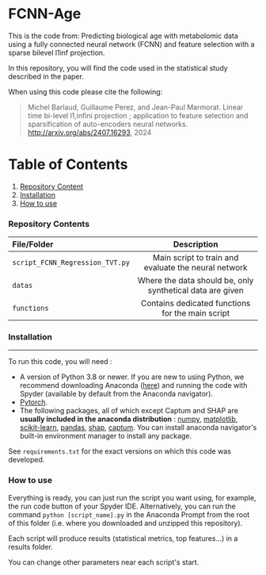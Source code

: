 # FCNN-Age
This is the code from: Predicting biological age with metabolomic data using a fully connected neural network (FCNN) and feature selection with a sparse bilevel l1inf projection. 

In this repository, you will find the code used in the statistical study described in the paper.

When using this code please cite the following: 

> Michel Barlaud, Guillaume Perez, and Jean-Paul Marmorat.
Linear time bi-level l1,infini projection ; application to feature selection and
sparsification of auto-encoders neural networks.
http://arxiv.org/abs/2407.16293, 2024

# Table of Contents
1. [Repository Content](#Repository-content)
2. [Installation](#Installation)
3. [How to use](#How-to-use)


### **Repository Contents**
|File/Folder | Description |
|:---|:---:|
|`script_FCNN_Regression_TVT.py`|Main script to train and evaluate the neural network|
|`datas`|Where the data should be, only synthetical data are given|
|`functions`|Contains dedicated functions for the main script|
    
### **Installation** 
---

To run this code, you will need :
- A version of Python 3.8 or newer. If you are new to using Python, we recommend downloading Anaconda ([here](https://www.anaconda.com/products/individual)) and running the code with Spyder (available by default from the Anaconda navigator).
- [Pytorch](https://pytorch.org/get-started/locally/).
- The following packages, all of which except Captum and SHAP are **usually included in the anaconda distribution** : [numpy](https://numpy.org/install/), [matplotlib](https://matplotlib.org/stable/users/installing/index.html), [scikit-learn](https://scikit-learn.org/stable/install.html), [pandas](https://pandas.pydata.org/getting_started.html), [shap](https://pypi.org/project/shap/), [captum](https://captum.ai/#quickstart). You can install anaconda navigator's built-in environment manager to install any package.

See `requirements.txt` for the exact versions on which this code was developed.

### **How to use**

Everything is ready, you can just run the script you want using, for example, the run code button of your Spyder IDE. Alternatively, you can run the command `python [script_name].py` in the Anaconda Prompt from the root of this folder (i.e. where you downloaded and unzipped this repository).

Each script will produce results (statistical metrics, top features...) in a results folder.

You can change other parameters near each script's start.
